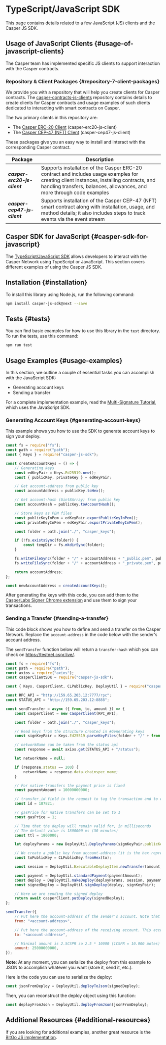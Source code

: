 # TypeScript/JavaScript SDK

This page contains details related to a few JavaScript (JS) clients and the Casper JS SDK.

## Usage of JavaScript Clients {#usage-of-javascript-clients}

The Casper team has implemented specific JS clients to support interaction with the Casper contracts.

### Repository & Client Packages {#repository-7-client-packages}

We provide you with a repository that will help you create clients for Casper contracts. The [casper-contracts-js-clients](https://github.com/casper-network/casper-contracts-js-clients/) repository contains details to create clients for Casper contracts and usage examples of such clients dedicated to interacting with smart contracts on Casper.

The two primary clients in this repository are:

-   The [Casper ERC-20 Client](https://github.com/casper-network/casper-contracts-js-clients/tree/master/packages/erc20-client) (casper-erc20-js-client)
-   The [Casper CEP-47 (NFT) Client](https://github.com/casper-network/casper-contracts-js-clients/blob/master/packages/cep47-client/README.md) (casper-cep47-js-client)

These packages give you an easy way to install and interact with the corresponding Casper contract.

| Package | Description |
| --- | --- |
| **_casper-erc20-js-client_** | Supports installation of the Casper ERC-20 contract and includes usage examples for creating client instances, installing contracts, and handling transfers, balances, allowances, and more through code examples |
| **_casper-cep47-js-client_** | Supports installation of the Casper CEP-47 (NFT) smart contract along with installation, usage, and method details; it also includes steps to track events via the event stream |

## Casper SDK for JavaScript {#casper-sdk-for-javascript}

The [TypeScript/JavaScript SDK](https://github.com/casper-ecosystem/casper-js-sdk) allows developers to interact with the Casper Network using TypeScript or JavaScript. This section covers different examples of using the Casper JS SDK.

## Installation {#installation}

To install this library using Node.js, run the following command:

```bash
npm install casper-js-sdk@next --save
```

## Tests {#tests}

You can find basic examples for how to use this library in the `test` directory. To run the tests, use this command:

```bash
npm run test
```

## Usage Examples {#usage-examples}

In this section, we outline a couple of essential tasks you can accomplish with the JavaScript SDK:

-   Generating account keys
-   Sending a transfer

For a complete implementation example, read the [Multi-Signature Tutorial](dapp-dev-guide/tutorials/multi-sig/index.md), which uses the JavaScript SDK.

### Generating Account Keys {#generating-account-keys}

This example shows you how to use the SDK to generate account keys to sign your deploy.

```javascript
const fs = require("fs");
const path = require("path");
const { Keys } = require("casper-js-sdk");

const createAccountKeys = () => {
    // Generating keys
    const edKeyPair = Keys.Ed25519.new();
    const { publicKey, privateKey } = edKeyPair;

    // Get account-address from public key
    const accountAddress = publicKey.toHex();

    // Get account-hash (Uint8Array) from public key
    const accountHash = publicKey.toAccountHash();

    // Store keys as PEM files
    const publicKeyInPem = edKeyPair.exportPublicKeyInPem();
    const privateKeyInPem = edKeyPair.exportPrivateKeyInPem();

    const folder = path.join("./", "casper_keys");

    if (!fs.existsSync(folder)) {
        const tempDir = fs.mkdirSync(folder);
    }

    fs.writeFileSync(folder + "/" + accountAddress + "_public.pem", publicKeyInPem);
    fs.writeFileSync(folder + "/" + accountAddress + "_private.pem", privateKeyInPem);

    return accountAddress;
};

const newAccountAddress = createAccountKeys();
```

After generating the keys with this code, you can add them to the [CasperLabs Signer Chrome extension](https://chrome.google.com/webstore/detail/casper-signer/djhndpllfiibmcdbnmaaahkhchcoijce?hl=en-US) and use them to sign your transactions.

### Sending a Transfer {#sending-a-transfer}

This code block shows you how to define and send a transfer on the Casper Network. Replace the `account-address` in the code below with the sender's account address.

The `sendTransfer` function below will return a `transfer-hash` which you can check on https://testnet.cspr.live/.

```javascript
const fs = require("fs");
const path = require("path");
const axios = require("axios");
const casperClientSDK = require("casper-js-sdk");

const { Keys, CasperClient, CLPublicKey, DeployUtil } = require("casper-js-sdk");

const RPC_API = "http://159.65.203.12:7777/rpc";
const STATUS_API = "http://159.65.203.12:8888";

const sendTransfer = async ({ from, to, amount }) => {
    const casperClient = new CasperClient(RPC_API);

    const folder = path.join("./", "casper_keys");

    // Read keys from the structure created in #Generating keys
    const signKeyPair = Keys.Ed25519.parseKeyFiles(folder + "/" + from + "_public.pem", folder + "/" + from + "_private.pem");

    // networkName can be taken from the status api
    const response = await axios.get(STATUS_API + "/status");

    let networkName = null;

    if (response.status == 200) {
        networkName = response.data.chainspec_name;
    }

    // For native-transfers the payment price is fixed
    const paymentAmount = 10000000000;

    // transfer_id field in the request to tag the transaction and to correlate it to your back-end storage
    const id = 187821;

    // gasPrice for native transfers can be set to 1
    const gasPrice = 1;

    // Time that the deploy will remain valid for, in milliseconds
    // The default value is 1800000 ms (30 minutes)
    const ttl = 1800000;

    let deployParams = new DeployUtil.DeployParams(signKeyPair.publicKey, networkName, gasPrice, ttl);

    // We create a public key from account-address (it is the hex representation of the public-key with an added prefix)
    const toPublicKey = CLPublicKey.fromHex(to);

    const session = DeployUtil.ExecutableDeployItem.newTransfer(amount, toPublicKey, null, id);

    const payment = DeployUtil.standardPayment(paymentAmount);
    const deploy = DeployUtil.makeDeploy(deployParams, session, payment);
    const signedDeploy = DeployUtil.signDeploy(deploy, signKeyPair);

    // Here we are sending the signed deploy
    return await casperClient.putDeploy(signedDeploy);
};

sendTransfer({
    // Put here the account-address of the sender's account. Note that it needs to have a balance greater than 2.5CSPR
    from: "<account-address>",

    // Put here the account-address of the receiving account. This account doesn't need to exist. If the key is correct, the network will create it when the deploy is sent
    to: "<account-address>",

    // Minimal amount is 2.5CSPR so 2.5 * 10000 (1CSPR = 10.000 motes)
    amount: 25000000000,
});
```

**Note**: At any moment, you can serialize the deploy from this example to JSON to accomplish whatever you want (store it, send it, etc.).

Here is the code you can use to serialize the deploy:

```javascript
const jsonFromDeploy = DeployUtil.deployToJson(signedDeploy);
```

Then, you can reconstruct the deploy object using this function:

```javascript
const deployFromJson = DeployUtil.deployFromJson(jsonFromDeploy);
```

## Additional Resources {#additional-resources}

If you are looking for additional examples, another great resource is the [BitGo JS implementation](https://github.com/BitGo/BitGoJS/tree/master/modules/account-lib/src/coin/cspr).
